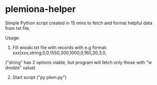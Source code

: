 # plemiona-helper
Simple Python script created in 15 mins to fetch and format helpful data from txt file.

Usage:
1. Fill wioski.txt file with records with e.g format: xxx|xxx,string,0,0,1550,300,1000,0,160,30,3,0,

("string" has 2 options viable, but program will fetch only those with "w drodze" value)

2. Start script ("py plem.py")
